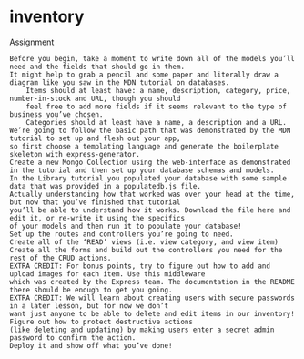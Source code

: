 # inventory


Assignment

    Before you begin, take a moment to write down all of the models you’ll need and the fields that should go in them. 
    It might help to grab a pencil and some paper and literally draw a diagram like you saw in the MDN tutorial on databases.
        Items should at least have: a name, description, category, price, number-in-stock and URL, though you should 
        feel free to add more fields if it seems relevant to the type of business you’ve chosen.
        Categories should at least have a name, a description and a URL.
    We’re going to follow the basic path that was demonstrated by the MDN tutorial to set up and flesh out your app, 
    so first choose a templating language and generate the boilerplate skeleton with express-generator.
    Create a new Mongo Collection using the web-interface as demonstrated in the tutorial and then set up your database schemas and models.
    In the Library tutorial you populated your database with some sample data that was provided in a populatedb.js file.
    Actually understanding how that worked was over your head at the time, but now that you’ve finished that tutorial 
    you’ll be able to understand how it works. Download the file here and edit it, or re-write it using the specifics 
    of your models and then run it to populate your database!
    Set up the routes and controllers you’re going to need.
    Create all of the ‘READ’ views (i.e. view category, and view item)
    Create all the forms and build out the controllers you need for the rest of the CRUD actions.
    EXTRA CREDIT: For bonus points, try to figure out how to add and upload images for each item. Use this middleware 
    which was created by the Express team. The documentation in the README there should be enough to get you going.
    EXTRA CREDIT: We will learn about creating users with secure passwords in a later lesson, but for now we don’t 
    want just anyone to be able to delete and edit items in our inventory! Figure out how to protect destructive actions 
    (like deleting and updating) by making users enter a secret admin password to confirm the action.
    Deploy it and show off what you’ve done!

